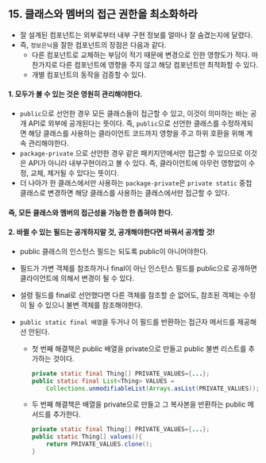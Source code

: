 ## 15. 클래스와 멤버의 접근 권한을 최소화하라

- 잘 설계된 컴포넌트는 외부로부터 내부 구현 정보를 얼마나 잘 숨겼는지에 달렸다.
- 즉, `정보은닉`을 잘한 컴포넌트의 장점은 다음과 같다.
  - 다른 컴포넌트로 교체하는 부담이 적기 때문에 변경으로 인한 영향도가 적다. 마찬가지로 다른 컴포넌트에 영향을 주지 않고 해당 컴포넌트만 최적화할 수 있다.
  - 개별 컴포넌트의 동작을 검증할 수 있다.

#### 1. 모두가 볼 수 있는 것은 영원히 관리해야한다.

- `public`으로 선언한 경우 모든 클래스들이 접근할 수 있고, 이것이 의미하는 바는 공개 API로 외부에 공개된다는 뜻이다. 즉, `public`으로 선언한 클래스를 수정하게되면 해당 클래스를 사용하는 클라이언트 코드까지 영향을 주고 하위 호환을 위해 계속 관리해야한다.
- `package-private` 으로 선언한 경우 같은 패키지안에서만 접근할 수 있으므로 이것은 API가 아니라 내부구현이라고 볼 수 있다. 즉, 클라이언트에 아무런 영향없이 수정, 교체, 제거될 수 있다는 뜻이다.
- 더 나아가 한 클래스에서만 사용하는 `package-private`은  `private static` 중첩 클래스로 변경하면 해당 클래스를 사용하는 클래스에서만 접근할 수 있다.

#### 즉,  모든 클래스와 멤버의 접근성을 가능한 한 좁혀야 한다.



#### 2. 바뀔 수 있는 필드는 공개하지말 것, 공개해야한다면 바꿔서 공개할 것!

- public 클래스의 인스턴스 필드는 되도록 public이 아니어야한다.
- 필드가 가변 객체를 참조하거나 final이 아닌 인스턴스 필드를 public으로 공개하면 클라이언트에 의해서 변경이 될 수 있다.
- 설령 필드를 final로 선언했다면 다른 객체를 참조할 순 없어도, 참조된 객체는 수정이 될 수 있으니 불변 객체를 참조해야한다.

- `public static final 배열`을 두거나 이 필드를 반환하는 접근자 메서드를 제공해선 안된다.

  - 첫 번째 해결책은 public 배열을 private으로 만들고 public 불변 리스트를 추가하는 것이다.

    ```java
    private static final Thing[] PRIVATE_VALUES={...};
    public static final List<Thing> VALUES = 
        Collections.unmodifiableList(Arrays.asList(PRIVATE_VALUES));
    ```

  - 두 번째 해결책은 배열을 private으로 만들고 그 복사본을 반환하는 public 메서드를 추가한다.

    ```java
    private static final Thing[] PRIVATE_VALUES={...};
    public static Thing[] values(){
        return PRIVATE_VALUES.clone();
    }
    ```

    

